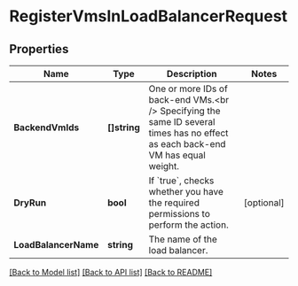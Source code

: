 # RegisterVmsInLoadBalancerRequest

## Properties

Name | Type | Description | Notes
------------ | ------------- | ------------- | -------------
**BackendVmIds** | **[]string** | One or more IDs of back-end VMs.&lt;br /&gt; Specifying the same ID several times has no effect as each back-end VM has equal weight. | 
**DryRun** | **bool** | If &#x60;true&#x60;, checks whether you have the required permissions to perform the action. | [optional] 
**LoadBalancerName** | **string** | The name of the load balancer. | 

[[Back to Model list]](../README.md#documentation-for-models) [[Back to API list]](../README.md#documentation-for-api-endpoints) [[Back to README]](../README.md)


